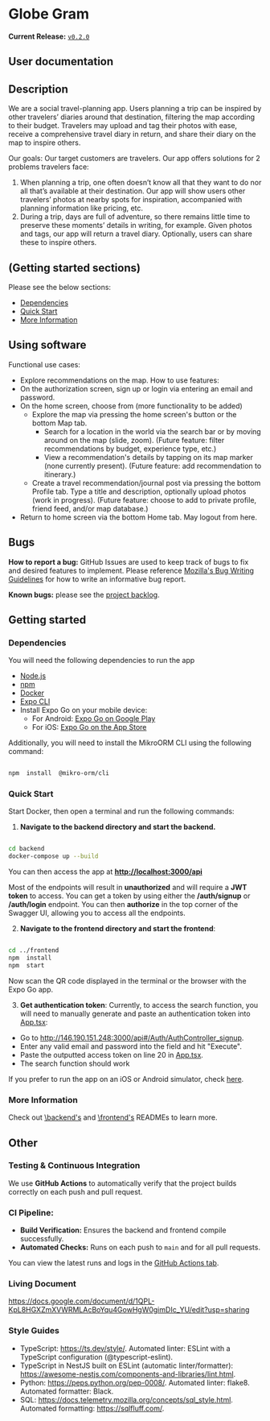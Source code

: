 # Globe Gram

**Current Release:** [`v0.2.0`](https://github.com/hruif/TravelPartner/releases/tag/v0.2.0)

## User documentation
## Description
We are a social travel-planning app. Users planning a trip can be inspired by other travelers’ diaries around that destination, filtering the map according to their budget. Travelers may upload and tag their photos with ease, receive a comprehensive travel diary in return, and share their diary on the map to inspire others.

Our goals:
Our target customers are travelers. Our app offers solutions for 2 problems travelers face:
1) When planning a trip, one often doesn’t know all that they want to do nor all that’s available at their destination. Our app will show users other travelers’ photos at nearby spots for inspiration, accompanied with planning information like pricing, etc.
2) During a trip, days are full of adventure, so there remains little time to preserve these moments’ details in writing, for example. Given photos and tags, our app will return a travel diary. Optionally, users can share these to inspire others.

## (Getting started sections)
Please see the below sections:
- [Dependencies](#dependencies)
- [Quick Start](#quick-start)
- [More Information](#more-information)

## Using software
Functional use cases: 
- Explore recommendations on the map. 
How to use features:
- On the authorization screen, sign up or login via entering an email and password.
- On the home screen, choose from (more functionality to be added)
	- Explore the map via pressing the home screen's button or the bottom Map tab.
		- Search for a location in the world via the search bar or by moving around on the map (slide, zoom). (Future feature: filter recommendations by budget, experience type, etc.)
		- View a recommendation's details by tapping on its map marker (none currently present). (Future feature: add recommendation to itinerary.)
 	- Create a travel recommendation/journal post via pressing the bottom Profile tab. Type a title and description, optionally upload photos (work in progress). (Future feature: choose to add to private profile, friend feed, and/or map database.)
- Return to home screen via the bottom Home tab. May logout from here.
  
## Bugs
**How to report a bug:** GitHub Issues are used to keep track of bugs to fix and desired features to implement. 
Please reference [Mozilla's Bug Writing Guidelines](https://bugzilla.mozilla.org/page.cgi?id=bug-writing.html) for how to write an informative bug report. 

**Known bugs:** please see the [project backlog](https://github.com/users/hruif/projects/1/views/1).

## Getting started
### Dependencies
You will need the following dependencies to run the app
- [Node.js](https://nodejs.org/en/download)
- [npm](https://docs.npmjs.com/downloading-and-installing-node-js-and-npm)
- [Docker](https://docs.docker.com/compose/install/)
- [Expo CLI](https://docs.expo.dev/more/expo-cli/)
- Install Expo Go on your mobile device:
	- For Android: [Expo Go on Google Play](https://play.google.com/store/apps/details?id=host.exp.exponent)
	- For iOS: [Expo Go on the App Store](https://apps.apple.com/us/app/expo-go/id982107779)

Additionally, you will need to install the MikroORM CLI using the following command:

```bash

npm  install  @mikro-orm/cli

```

### Quick Start
Start Docker, then open a terminal and run the following commands:

1) **Navigate to the backend directory and start the backend.**
```bash

cd backend
docker-compose up --build

```

You can then access the app at **[http://localhost:3000/api](http://localhost:3000/api)**

Most of the endpoints will result in **unauthorized** and will require a **JWT token** to access. You can get a token by using either the **/auth/signup** or **/auth/login** endpoint. You can then **authorize** in the top corner of the Swagger UI, allowing you to access all the endpoints.

2) **Navigate to the frontend directory and start the frontend**:
```bash

cd ../frontend
npm  install
npm  start

```

Now scan the QR code displayed in the terminal or the browser with the Expo Go app.

3) **Get authentication token**:
Currently, to access the search function, you will need to manually generate and paste an authentication token into [App.tsx](../frontend/App.tsx):
- Go to http://146.190.151.248:3000/api#/Auth/AuthController_signup.
- Enter any valid email and password into the field and hit "Execute".
- Paste the outputted access token on line 20 in [App.tsx](../frontend/App.tsx).
- The search function should work 

If you prefer to run the app on an iOS or Android simulator, check [here](../main/frontend/README.md#running-on-a-simulator).

### More Information
Check out [\backend's](../main/backend/README.md) and [\frontend's](../main/frontend/README.md) READMEs to learn more.

## Other

### Testing & Continuous Integration
We use **GitHub Actions** to automatically verify that the project builds correctly on each push and pull request.

### CI Pipeline:
- **Build Verification:** Ensures the backend and frontend compile successfully.
- **Automated Checks:** Runs on each push to `main` and for all pull requests.

You can view the latest runs and logs in the [GitHub Actions tab](https://github.com/hruif/TravelPartner/actions).

### Living Document
https://docs.google.com/document/d/1QPL-KpL8HGXZmXVWRMLAcBoYqu4GowHgW0gimDIc_YU/edit?usp=sharing

### Style Guides
- TypeScript: https://ts.dev/style/. Automated linter: ESLint with a TypeScript configuration (@typescript-eslint).
- TypeScript in NestJS built on ESLint (automatic linter/formatter): https://awesome-nestjs.com/components-and-libraries/lint.html.
- Python: https://peps.python.org/pep-0008/. Automated linter: flake8. Automated formatter: Black.
- SQL: https://docs.telemetry.mozilla.org/concepts/sql_style.html. Automated formatting: https://sqlfluff.com/.
